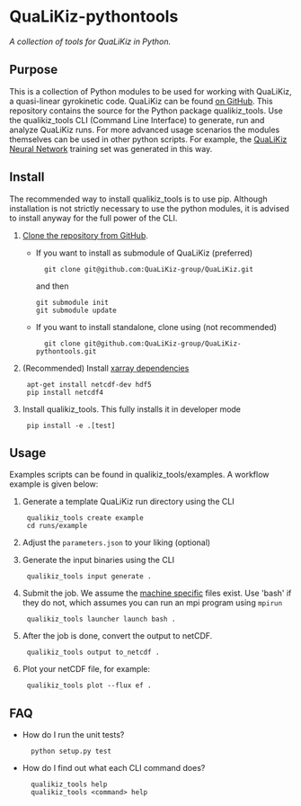 # QuaLiKiz-pythontools

*A collection of tools for QuaLiKiz in Python.*

## Purpose

This is a collection of Python modules to be used for working with QuaLiKiz,
a quasi-linear gyrokinetic code. QuaLiKiz can be found
[on GitHub](https://github.com/QuaLiKiz-group/QuaLiKiz).
This repository contains the source for the Python package qualikiz_tools.
Use the qualikiz_tools CLI (Command Line Interface) to generate, run and
analyze QuaLiKiz runs. For more advanced usage scenarios the modules
themselves can be used in other python scripts. For example, the
[QuaLiKiz Neural Network](https://github.com/QuaLiKiz-group/QuaLiKiz-NeuralNetwork)
training set was generated in this way.


## Install
The recommended way to install qualikiz_tools is to use pip. Although
installation is not strictly necessary to use the python modules,
it is advised to install anyway for the full power of the CLI.

1. [Clone the repository from GitHub](https://help.github.com/articles/cloning-a-repository/).
    * If you want to install as submodule of QuaLiKiz (preferred)

            git clone git@github.com:QuaLiKiz-group/QuaLiKiz.git

      and then

          git submodule init
          git submodule update

    * If you want to install standalone, clone using (not recommended)

            git clone git@github.com:QuaLiKiz-group/QuaLiKiz-pythontools.git

2. (Recommended) Install [xarray dependencies](http://xarray.pydata.org/en/stable/installing.html)

        apt-get install netcdf-dev hdf5
        pip install netcdf4

3. Install qualikiz_tools. This fully installs it in developer mode

        pip install -e .[test]

## Usage
Examples scripts can be found in qualikiz_tools/examples. A workflow example is
given below:

1. Generate a template QuaLiKiz run directory using the CLI

        qualikiz_tools create example
        cd runs/example

2. Adjust the `parameters.json` to your liking (optional)
3. Generate the input binaries using the CLI

        qualikiz_tools input generate .

4. Submit the job. We assume the [machine specific](qualikiz_tools/machine_specific) files exist. Use 'bash' if they do not, which assumes you can run an mpi program using `mpirun`

        qualikiz_tools launcher launch bash .

5. After the job is done, convert the output to netCDF.

        qualikiz_tools output to_netcdf .

6. Plot your netCDF file, for example:

        qualikiz_tools plot --flux ef .

## FAQ
* How do I run the unit tests?

        python setup.py test

* How do I find out what each CLI command does?

        qualikiz_tools help
        qualikiz_tools <command> help
